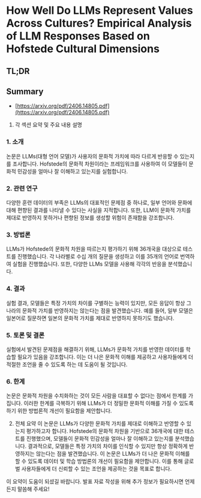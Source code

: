 # How Well Do LLMs Represent Values Across Cultures? Empirical Analysis of LLM Responses Based on Hofstede Cultural Dimensions
## TL;DR
## Summary
- [https://arxiv.org/pdf/2406.14805.pdf](https://arxiv.org/pdf/2406.14805.pdf)

1. 각 섹션 요약 및 주요 내용 설명

### 1. 소개
논문은 LLMs(대형 언어 모델)가 사용자의 문화적 가치에 따라 다르게 반응할 수 있는지를 조사합니다. Hofstede의 문화적 차원이라는 프레임워크를 사용하여 이 모델들이 문화적 민감성을 얼마나 잘 이해하고 있는지를 실험합니다.

### 2. 관련 연구
다양한 훈련 데이터의 부족은 LLMs의 대표적인 문제점 중 하나로, 일부 언어와 문화에 대해 편향된 결과를 나타낼 수 있다는 사실을 지적합니다. 또한, LLM이 문화적 가치를 제대로 반영하지 못하거나 편향된 정보를 생성할 위험이 존재함을 강조합니다.

### 3. 방법론
LLMs가 Hofstede의 문화적 차원을 따르는지 평가하기 위해 36개국을 대상으로 테스트를 진행했습니다. 각 나라별로 수십 개의 질문을 생성하고 이를 35개의 언어로 번역하여 실험을 진행했습니다. 또한, 다양한 LLMs 모델을 사용해 각각의 반응을 분석했습니다.

### 4. 결과
실험 결과, 모델들은 특정 가치의 차이를 구별하는 능력이 있지만, 모든 응답이 항상 그 나라의 문화적 가치를 반영하지는 않는다는 점을 발견했습니다. 예를 들어, 일부 모델은 일본어로 질문하면 일본의 문화적 가치를 제대로 반영하지 못하기도 했습니다.

### 5. 토론 및 결론
실험에서 발견된 문제점을 해결하기 위해, LLMs가 문화적 가치를 반영한 데이터를 학습할 필요가 있음을 강조합니다. 이는 더 나은 문화적 이해를 제공하고 사용자들에게 더 적절한 조언을 줄 수 있도록 하는 데 도움이 될 것입니다.

### 6. 한계
논문은 문화적 차원을 수치화하는 것이 모든 사람을 대표할 수 없다는 점에서 한계를 가집니다. 이러한 한계를 극복하기 위해 LLMs가 더 정밀한 문화적 이해를 가질 수 있도록 하기 위한 방법론적 개선이 필요함을 제안합니다.

2. 전체 요약
이 논문은 LLMs가 다양한 문화적 가치를 제대로 이해하고 반영할 수 있는지 평가하고자 합니다. Hofstede의 문화적 차원을 기반으로 36개국에 대한 테스트를 진행했으며, 모델들이 문화적 민감성을 얼마나 잘 이해하고 있는지를 분석했습니다. 결과적으로, 모델들은 특정 가치의 차이를 인식할 수 있지만 항상 정확하게 반영하지는 않는다는 점을 발견했습니다. 이 논문은 LLMs가 더 나은 문화적 이해를 할 수 있도록 데이터 및 학습 방법론의 개선이 필요함을 제안합니다. 이를 통해 글로벌 사용자들에게 더 신뢰할 수 있는 조언을 제공하는 것을 목표로 합니다.

이 요약이 도움이 되셨길 바랍니다. 발표 자료 작성을 위해 추가 정보가 필요하시면 언제든지 말씀해 주세요!